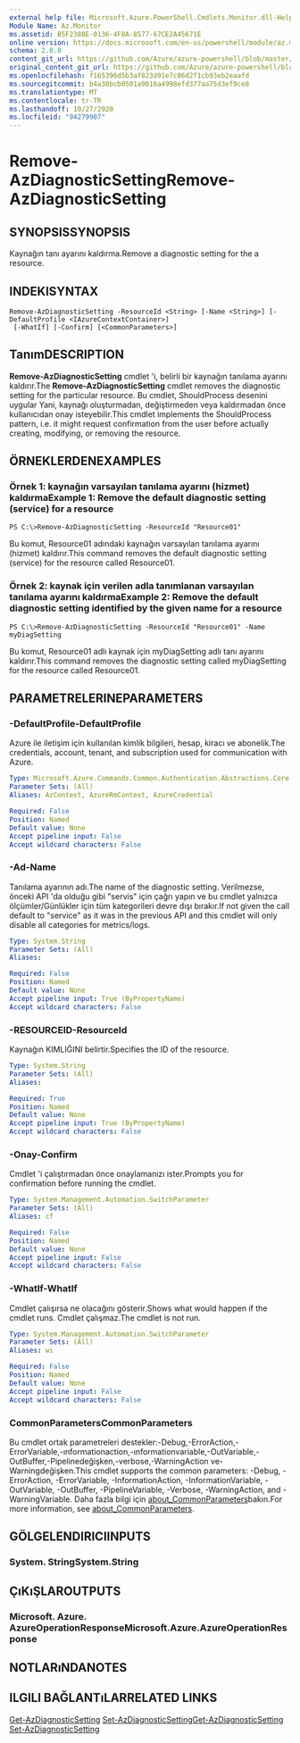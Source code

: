 ```yaml
---
external help file: Microsoft.Azure.PowerShell.Cmdlets.Monitor.dll-Help.xml
Module Name: Az.Monitor
ms.assetid: B5F2388E-0136-4F8A-8577-67CE2A45671E
online version: https://docs.microsoft.com/en-us/powershell/module/az.monitor/remove-azdiagnosticsetting
schema: 2.0.0
content_git_url: https://github.com/Azure/azure-powershell/blob/master/src/Monitor/Monitor/help/Remove-AzDiagnosticSetting.md
original_content_git_url: https://github.com/Azure/azure-powershell/blob/master/src/Monitor/Monitor/help/Remove-AzDiagnosticSetting.md
ms.openlocfilehash: f165396d5b3af823d91e7c06d2f1cb93eb2eaafd
ms.sourcegitcommit: b4a38bcb0501a9016a4998efd377aa75d3ef9ce8
ms.translationtype: MT
ms.contentlocale: tr-TR
ms.lasthandoff: 10/27/2020
ms.locfileid: "94279907"
---
```

# <span data-ttu-id="8dc0c-101">Remove-AzDiagnosticSetting</span><span class="sxs-lookup"><span data-stu-id="8dc0c-101">Remove-AzDiagnosticSetting</span></span>

## <span data-ttu-id="8dc0c-102">SYNOPSIS</span><span class="sxs-lookup"><span data-stu-id="8dc0c-102">SYNOPSIS</span></span>
<span data-ttu-id="8dc0c-103">Kaynağın tanı ayarını kaldırma.</span><span class="sxs-lookup"><span data-stu-id="8dc0c-103">Remove a diagnostic setting for the a resource.</span></span>

## <span data-ttu-id="8dc0c-104">INDEKI</span><span class="sxs-lookup"><span data-stu-id="8dc0c-104">SYNTAX</span></span>

```
Remove-AzDiagnosticSetting -ResourceId <String> [-Name <String>] [-DefaultProfile <IAzureContextContainer>]
 [-WhatIf] [-Confirm] [<CommonParameters>]
```

## <span data-ttu-id="8dc0c-105">Tanım</span><span class="sxs-lookup"><span data-stu-id="8dc0c-105">DESCRIPTION</span></span>
<span data-ttu-id="8dc0c-106">**Remove-AzDiagnosticSetting** cmdlet 'i, belirli bir kaynağın tanılama ayarını kaldırır.</span><span class="sxs-lookup"><span data-stu-id="8dc0c-106">The **Remove-AzDiagnosticSetting** cmdlet removes the diagnostic setting for the particular resource.</span></span>
<span data-ttu-id="8dc0c-107">Bu cmdlet, ShouldProcess desenini uygular Yani, kaynağı oluşturmadan, değiştirmeden veya kaldırmadan önce kullanıcıdan onay isteyebilir.</span><span class="sxs-lookup"><span data-stu-id="8dc0c-107">This cmdlet implements the ShouldProcess pattern, i.e. it might request confirmation from the user before actually creating, modifying, or removing the resource.</span></span>

## <span data-ttu-id="8dc0c-108">ÖRNEKLERDEN</span><span class="sxs-lookup"><span data-stu-id="8dc0c-108">EXAMPLES</span></span>

### <span data-ttu-id="8dc0c-109">Örnek 1: kaynağın varsayılan tanılama ayarını (hizmet) kaldırma</span><span class="sxs-lookup"><span data-stu-id="8dc0c-109">Example 1: Remove the default diagnostic setting (service) for a resource</span></span>
```
PS C:\>Remove-AzDiagnosticSetting -ResourceId "Resource01"
```

<span data-ttu-id="8dc0c-110">Bu komut, Resource01 adındaki kaynağın varsayılan tanılama ayarını (hizmet) kaldırır.</span><span class="sxs-lookup"><span data-stu-id="8dc0c-110">This command removes the default diagnostic setting (service) for the resource called Resource01.</span></span>

### <span data-ttu-id="8dc0c-111">Örnek 2: kaynak için verilen adla tanımlanan varsayılan tanılama ayarını kaldırma</span><span class="sxs-lookup"><span data-stu-id="8dc0c-111">Example 2: Remove the default diagnostic setting identified by the given name for a resource</span></span>
```
PS C:\>Remove-AzDiagnosticSetting -ResourceId "Resource01" -Name myDiagSetting
```

<span data-ttu-id="8dc0c-112">Bu komut, Resource01 adlı kaynak için myDiagSetting adlı tanı ayarını kaldırır.</span><span class="sxs-lookup"><span data-stu-id="8dc0c-112">This command removes the diagnostic setting called myDiagSetting for the resource called Resource01.</span></span>

## <span data-ttu-id="8dc0c-113">PARAMETRELERINE</span><span class="sxs-lookup"><span data-stu-id="8dc0c-113">PARAMETERS</span></span>

### <span data-ttu-id="8dc0c-114">-DefaultProfile</span><span class="sxs-lookup"><span data-stu-id="8dc0c-114">-DefaultProfile</span></span>
<span data-ttu-id="8dc0c-115">Azure ile iletişim için kullanılan kimlik bilgileri, hesap, kiracı ve abonelik.</span><span class="sxs-lookup"><span data-stu-id="8dc0c-115">The credentials, account, tenant, and subscription used for communication with Azure.</span></span>

```yaml
Type: Microsoft.Azure.Commands.Common.Authentication.Abstractions.Core.IAzureContextContainer
Parameter Sets: (All)
Aliases: AzContext, AzureRmContext, AzureCredential

Required: False
Position: Named
Default value: None
Accept pipeline input: False
Accept wildcard characters: False
```

### <span data-ttu-id="8dc0c-116">-Ad</span><span class="sxs-lookup"><span data-stu-id="8dc0c-116">-Name</span></span>
<span data-ttu-id="8dc0c-117">Tanılama ayarının adı.</span><span class="sxs-lookup"><span data-stu-id="8dc0c-117">The name of the diagnostic setting.</span></span> <span data-ttu-id="8dc0c-118">Verilmezse, önceki API 'da olduğu gibi "servis" için çağrı yapın ve bu cmdlet yalnızca ölçümler/Günlükler için tüm kategorileri devre dışı bırakır.</span><span class="sxs-lookup"><span data-stu-id="8dc0c-118">If not given the call default to "service" as it was in the previous API and this cmdlet will only disable all categories for metrics/logs.</span></span>

```yaml
Type: System.String
Parameter Sets: (All)
Aliases:

Required: False
Position: Named
Default value: None
Accept pipeline input: True (ByPropertyName)
Accept wildcard characters: False
```

### <span data-ttu-id="8dc0c-119">-RESOURCEID</span><span class="sxs-lookup"><span data-stu-id="8dc0c-119">-ResourceId</span></span>
<span data-ttu-id="8dc0c-120">Kaynağın KIMLIĞINI belirtir.</span><span class="sxs-lookup"><span data-stu-id="8dc0c-120">Specifies the ID of the resource.</span></span>

```yaml
Type: System.String
Parameter Sets: (All)
Aliases:

Required: True
Position: Named
Default value: None
Accept pipeline input: True (ByPropertyName)
Accept wildcard characters: False
```

### <span data-ttu-id="8dc0c-121">-Onay</span><span class="sxs-lookup"><span data-stu-id="8dc0c-121">-Confirm</span></span>
<span data-ttu-id="8dc0c-122">Cmdlet 'i çalıştırmadan önce onaylamanızı ister.</span><span class="sxs-lookup"><span data-stu-id="8dc0c-122">Prompts you for confirmation before running the cmdlet.</span></span>

```yaml
Type: System.Management.Automation.SwitchParameter
Parameter Sets: (All)
Aliases: cf

Required: False
Position: Named
Default value: None
Accept pipeline input: False
Accept wildcard characters: False
```

### <span data-ttu-id="8dc0c-123">-WhatIf</span><span class="sxs-lookup"><span data-stu-id="8dc0c-123">-WhatIf</span></span>
<span data-ttu-id="8dc0c-124">Cmdlet çalışırsa ne olacağını gösterir.</span><span class="sxs-lookup"><span data-stu-id="8dc0c-124">Shows what would happen if the cmdlet runs.</span></span> <span data-ttu-id="8dc0c-125">Cmdlet çalışmaz.</span><span class="sxs-lookup"><span data-stu-id="8dc0c-125">The cmdlet is not run.</span></span>

```yaml
Type: System.Management.Automation.SwitchParameter
Parameter Sets: (All)
Aliases: wi

Required: False
Position: Named
Default value: None
Accept pipeline input: False
Accept wildcard characters: False
```

### <span data-ttu-id="8dc0c-126">CommonParameters</span><span class="sxs-lookup"><span data-stu-id="8dc0c-126">CommonParameters</span></span>
<span data-ttu-id="8dc0c-127">Bu cmdlet ortak parametreleri destekler:-Debug,-ErrorAction,-ErrorVariable,-ınformationaction,-ınformationvariable,-OutVariable,-OutBuffer,-Pipelinedeğişken,-verbose,-WarningAction ve-Warningdeğişken.</span><span class="sxs-lookup"><span data-stu-id="8dc0c-127">This cmdlet supports the common parameters: -Debug, -ErrorAction, -ErrorVariable, -InformationAction, -InformationVariable, -OutVariable, -OutBuffer, -PipelineVariable, -Verbose, -WarningAction, and -WarningVariable.</span></span> <span data-ttu-id="8dc0c-128">Daha fazla bilgi için [about_CommonParameters](http://go.microsoft.com/fwlink/?LinkID=113216)bakın.</span><span class="sxs-lookup"><span data-stu-id="8dc0c-128">For more information, see [about_CommonParameters](http://go.microsoft.com/fwlink/?LinkID=113216).</span></span>

## <span data-ttu-id="8dc0c-129">GÖLGELENDIRICI</span><span class="sxs-lookup"><span data-stu-id="8dc0c-129">INPUTS</span></span>

### <span data-ttu-id="8dc0c-130">System. String</span><span class="sxs-lookup"><span data-stu-id="8dc0c-130">System.String</span></span>

## <span data-ttu-id="8dc0c-131">ÇıKıŞLAR</span><span class="sxs-lookup"><span data-stu-id="8dc0c-131">OUTPUTS</span></span>

### <span data-ttu-id="8dc0c-132">Microsoft. Azure. AzureOperationResponse</span><span class="sxs-lookup"><span data-stu-id="8dc0c-132">Microsoft.Azure.AzureOperationResponse</span></span>

## <span data-ttu-id="8dc0c-133">NOTLARıNDA</span><span class="sxs-lookup"><span data-stu-id="8dc0c-133">NOTES</span></span>

## <span data-ttu-id="8dc0c-134">ILGILI BAĞLANTıLAR</span><span class="sxs-lookup"><span data-stu-id="8dc0c-134">RELATED LINKS</span></span>

<span data-ttu-id="8dc0c-135">[Get-AzDiagnosticSetting](./Get-AzDiagnosticSetting.md) 
 [Set-AzDiagnosticSetting](./Set-AzDiagnosticSetting.md)</span><span class="sxs-lookup"><span data-stu-id="8dc0c-135">[Get-AzDiagnosticSetting](./Get-AzDiagnosticSetting.md)
[Set-AzDiagnosticSetting](./Set-AzDiagnosticSetting.md)</span></span>
